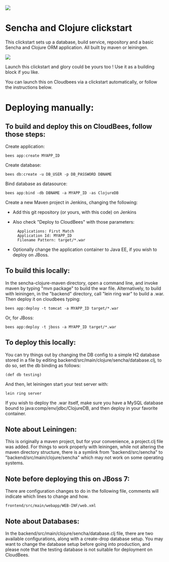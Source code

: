 <img src="http://www.animatedgif.net/underconstruction/5consbar2_e0.gif"/>


#  Sencha and Clojure clickstart

This clickstart sets up a database, build service, repository and a basic Sencha and Clojure ORM application.
All built by maven or leiningen. 

<a href="https://grandcentral.cloudbees.com/?CB_clickstart=https://raw.github.com/CloudBees-community/sencha-clojure-maven/master/clickstart.json"><img src="https://s3.amazonaws.com/cloudbees-downloads/clickstart/clickstart-now.png"/></a>

Launch this clickstart and glory could be yours too ! Use it as a building block if you like.

You can launch this on Cloudbees via a clickstart automatically, or follow the instructions below. 

# Deploying manually:

## To build and deploy this on CloudBees, follow those steps:

Create application:

    bees app:create MYAPP_ID

Create database:

    bees db:create -u DB_USER -p DB_PASSWORD DBNAME

Bind database as datasource:

    bees app:bind -db DBNAME -a MYAPP_ID -as ClojureDB

Create a new Maven project in Jenkins, changing the following:

* Add this git repository (or yours, with this code) on Jenkins
* Also check "Deploy to CloudBees" with those parameters:

        Applications: First Match
        Application Id: MYAPP_ID
        Filename Pattern: target/*.war

* Optionally change the application container to Java EE, if you wish to deploy on JBoss. 

## To build this locally:

In the sencha-clojure-maven directory, open a command line, and invoke maven by typing "mvn package" to build the war file.
Alternatively, to build with leiningen, in the "backend" directory, call "lein ring war" to build a .war.
Then deploy it on cloudbees typing:

    bees app:deploy -t tomcat -a MYAPP_ID target/*.war

Or, for JBoss:

    bees app:deploy -t jboss -a MYAPP_ID target/*.war

## To deploy this locally:

You can try things out by changing the DB config to a simple H2 database stored in a file by editing backend/src/main/clojure/sencha/database.clj, to do so, set the db binding as follows:

    (def db testing)
    
And then, let leiningen start your test server with:

    lein ring server

If you wish to deploy the .war itself, make sure you have a MySQL database bound to java:comp/env/jdbc/ClojureDB, and then deploy in your favorite container.

## Note about Leiningen:

This is originally a maven project, but for your convenience, a project.clj file was added. For things to work properly with leiningen, while not altering the maven directory structure, there is a symlink from "backend/src/sencha" to "backend/src/main/clojure/sencha" which may not work on some operating systems.

## Note before deploying this on JBoss 7:

There are configuration changes to do in the following file, comments will indicate which lines to change and how.

    frontend/src/main/webapp/WEB-INF/web.xml
    
## Note about Databases:

In the backend/src/main/clojure/sencha/database.clj file, there are two available configurations, along with a create-drop database setup. You may want to change the database setup before going into production, and please note that the testing database is not suitable for deployment on CloudBees.
